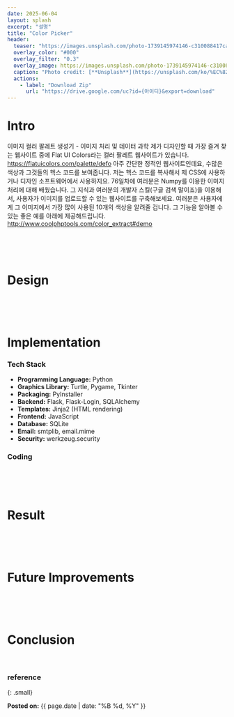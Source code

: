 ```yaml
---
date: 2025-06-04
layout: splash
excerpt: "설명"
title: "Color Picker"
header:
  teaser: "https://images.unsplash.com/photo-1739145974146-c310088417ca?q=80&w=1470&auto=format&fit=crop&ixlib=rb-4.1.0&ixid=M3wxMjA3fDB8MHxwaG90by1wYWdlfHx8fGVufDB8fHx8fA%3D%3D"
  overlay_color: "#000"
  overlay_filter: "0.3"
  overlay_image: https://images.unsplash.com/photo-1739145974146-c310088417ca?q=80&w=1470&auto=format&fit=crop&ixlib=rb-4.1.0&ixid=M3wxMjA3fDB8MHxwaG90by1wYWdlfHx8fGVufDB8fHx8fA%3D%3D
  caption: "Photo credit: [**Unsplash**](https://unsplash.com/ko/%EC%82%AC%EC%A7%84/%ED%85%8C%EC%9D%B4%EB%B8%94-%EC%9C%84%EC%97%90-%EB%8B%A4%EC%96%91%ED%95%9C-%EC%83%89%EC%83%81%EC%9D%98-%ED%8E%98%EC%9D%B8%ED%8A%B8-%EB%AD%89%EC%B9%98-m4BWEyDqwCM)"
  actions:
    - label: "Download Zip"
      url: "https://drive.google.com/uc?id={아이디}&export=download" 
---
```


# Intro

이미지 컬러 팔레트 생성기 - 이미지 처리 및 데이터 과학
제가 디자인할 때 가장 즐겨 찾는 웹사이트 중에 Flat UI Colors라는 컬러 팔레트 웹사이트가 있습니다.
https://flatuicolors.com/palette/defo
아주 간단한 정적인 웹사이트인데요, 수많은 색상과 그것들의 헥스 코드를 보여줍니다. 저는 헥스 코드를 복사해서 제 CSS에 사용하거나 디자인 소프트웨어에서 사용하지요.
76일차에 여러분은 Numpy를 이용한 이미지 처리에 대해 배웠습니다. 그 지식과 여러분의 개발자 스킬(구글 검색 말이죠)을 이용해서, 사용자가 이미지를 업로드할 수 있는 웹사이트를 구축해보세요. 여러분은 사용자에게 그 이미지에서 가장 많이 사용된 10개의 색상을 알려줄 겁니다.
그 기능을 알아볼 수 있는 좋은 예를 아래에 제공해드립니다.
http://www.coolphptools.com/color_extract#demo

<br><br><br>

# Design

<br><br><br>

# Implementation

### Tech Stack

- **Programming Language:** Python
- **Graphics Library:** Turtle, Pygame, Tkinter
- **Packaging:** PyInstaller
- **Backend:** Flask, Flask-Login, SQLAlchemy
- **Templates:** Jinja2 (HTML rendering)
- **Frontend:** JavaScript
- **Database:** SQLite
- **Email:** smtplib, email.mime
- **Security:** werkzeug.security

### Coding

<br><br><br>

# Result

<br><br><br>

# Future Improvements

<br><br><br>

# Conclusion

<br>

### reference

{: .small}

<b>Posted on:</b> {{ page.date | date: "%B %d, %Y" }}